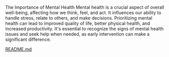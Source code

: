  The Importance of Mental Health
Mental health is a crucial aspect of overall well-being, affecting how we think, feel, and act. It influences our ability to handle stress, relate to others, and make decisions. Prioritizing mental health can lead to improved quality of life, better physical health, and increased productivity. It's essential to recognize the signs of mental health issues and seek help when needed, as early intervention can make a significant difference.

[README.md](./README.md)
